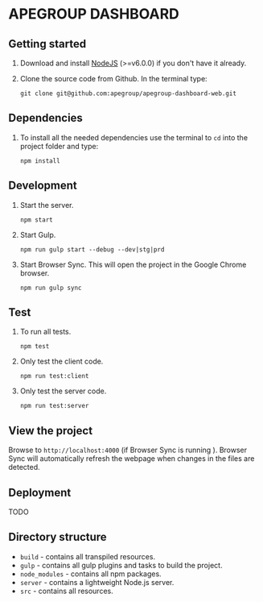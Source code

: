 # APEGROUP DASHBOARD

## Getting started
1. Download and install [NodeJS](https://nodejs.org) (>=v6.0.0) if you don't have it already.

2. Clone the source code from Github. In the terminal type:

    ```
    git clone git@github.com:apegroup/apegroup-dashboard-web.git
    ```

## Dependencies
1. To install all the needed dependencies use the terminal to `cd` into the project folder and type:

    ```
    npm install
    ```

## Development
1. Start the server.

    ```
    npm start
    ```

2. Start Gulp.

    ```
    npm run gulp start --debug --dev|stg|prd
    ```

3. Start Browser Sync. This will open the project in the Google Chrome browser.

    ```
    npm run gulp sync
    ```

## Test
1. To run all tests.

    ```
    npm test
    ```

2. Only test the client code.

    ```
    npm run test:client
    ```

3. Only test the server code.

    ```
    npm run test:server
    ```

## View the project
Browse to `http://localhost:4000` (if Browser Sync is running ).
Browser Sync will automatically refresh the webpage when changes in the files are detected.

## Deployment
TODO

## Directory structure
* `build` - contains all transpiled resources.
* `gulp` - contains all gulp plugins and tasks to build the project.
* `node_modules` - contains all npm packages.
* `server` - contains a lightweight Node.js server.
* `src` - contains all resources.

